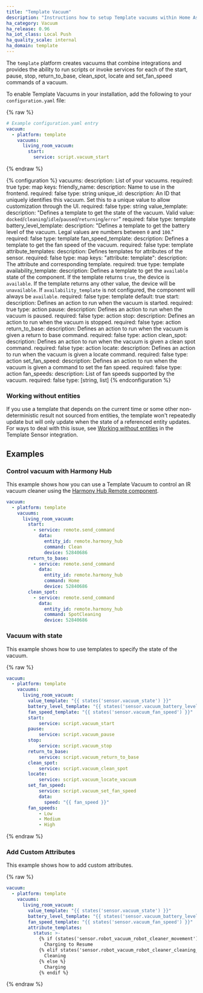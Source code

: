 ```yaml
---
title: "Template Vacuum"
description: "Instructions how to setup Template vacuums within Home Assistant."
ha_category: Vacuum
ha_release: 0.96
ha_iot_class: Local Push
ha_quality_scale: internal
ha_domain: template
---
```


The `template` platform creates vacuums that combine integrations and provides the
ability to run scripts or invoke services for each of the start, pause, stop,
return_to_base, clean_spot, locate and set_fan_speed commands of a vacuum.

To enable Template Vacuums in your installation, add the following to your
`configuration.yaml` file:

{% raw %}

```yaml
# Example configuration.yaml entry
vacuum:
  - platform: template
    vacuums:
      living_room_vacuum:
        start:
          service: script.vacuum_start
```

{% endraw %}

{% configuration %}
  vacuums:
    description: List of your vacuums.
    required: true
    type: map
    keys:
      friendly_name:
        description: Name to use in the frontend.
        required: false
        type: string
      unique_id:
        description: An ID that uniquely identifies this vacuum. Set this to a unique value to allow customization through the UI.
        required: false
        type: string
      value_template:
        description: "Defines a template to get the state of the vacuum. Valid value: `docked`/`cleaning`/`idle`/`paused`/`returning`/`error`"
        required: false
        type: template
      battery_level_template:
        description: "Defines a template to get the battery level of the vacuum. Legal values are numbers between `0` and `100`."
        required: false
        type: template
      fan_speed_template:
        description: Defines a template to get the fan speed of the vacuum.
        required: false
        type: template
      attribute_templates:
        description: Defines templates for attributes of the sensor.
        required: false
        type: map
        keys:
          "attribute: template":
            description: The attribute and corresponding template.
            required: true
            type: template          
      availability_template:
        description: Defines a template to get the `available` state of the component. If the template returns `true`, the device is `available`. If the template returns any other value, the device will be `unavailable`. If `availability_template` is not configured, the component will always be `available`.
        required: false
        type: template
        default: true
      start:
        description: Defines an action to run when the vacuum is started.
        required: true
        type: action
      pause:
        description: Defines an action to run when the vacuum is paused.
        required: false
        type: action
      stop:
        description: Defines an action to run when the vacuum is stopped.
        required: false
        type: action
      return_to_base:
        description: Defines an action to run when the vacuum is given a return to base command.
        required: false
        type: action
      clean_spot:
        description: Defines an action to run when the vacuum is given a clean spot command.
        required: false
        type: action
      locate:
        description: Defines an action to run when the vacuum is given a locate command.
        required: false
        type: action
      set_fan_speed:
        description: Defines an action to run when the vacuum is given a command to set the fan speed.
        required: false
        type: action
      fan_speeds:
        description: List of fan speeds supported by the vacuum.
        required: false
        type: [string, list]
{% endconfiguration %}

### Working without entities

If you use a template that depends on the current time or some other non-deterministic result not sourced from entities, the template won't repeatedly update but will only update when the state of a referenced entity updates. For ways to deal with this issue, see [Working without entities](/integrations/template/#working-without-entities) in the Template Sensor integration.

## Examples

### Control vacuum with Harmony Hub

This example shows how you can use a Template Vacuum to control an IR vacuum cleaner using the [Harmony Hub Remote component](/integrations/harmony).

```yaml
vacuum:
  - platform: template
    vacuums:
      living_room_vacuum:
        start:
          - service: remote.send_command
            data:
              entity_id: remote.harmony_hub
              command: Clean
              device: 52840686
        return_to_base:
          - service: remote.send_command
            data:
              entity_id: remote.harmony_hub
              command: Home
              device: 52840686
        clean_spot:
          - service: remote.send_command
            data:
              entity_id: remote.harmony_hub
              command: SpotCleaning
              device: 52840686
```

### Vacuum with state

This example shows how to use templates to specify the state of the vacuum.

{% raw %}

```yaml
vacuum:
  - platform: template
    vacuums:
      living_room_vacuum:
        value_template: "{{ states('sensor.vacuum_state') }}"
        battery_level_template: "{{ states('sensor.vacuum_battery_level')|int }}"
        fan_speed_template: "{{ states('sensor.vacuum_fan_speed') }}"
        start:
            service: script.vacuum_start
        pause:
            service: script.vacuum_pause
        stop:
            service: script.vacuum_stop
        return_to_base:
            service: script.vacuum_return_to_base
        clean_spot:
            service: script.vacuum_clean_spot
        locate:
            service: script.vacuum_locate_vacuum
        set_fan_speed:
            service: script.vacuum_set_fan_speed
            data:
              speed: "{{ fan_speed }}"
        fan_speeds:
            - Low
            - Medium
            - High
```

{% endraw %}

### Add Custom Attributes

This example shows how to add custom attributes.

{% raw %}
```yaml
vacuum:
  - platform: template
    vacuums:
      living_room_vacuum:
        value_template: "{{ states('sensor.vacuum_state') }}"
        battery_level_template: "{{ states('sensor.vacuum_battery_level')|int }}"
        fan_speed_template: "{{ states('sensor.vacuum_fan_speed') }}"
        attribute_templates:
          status: >-
            {% if (states('sensor.robot_vacuum_robot_cleaner_movement') == "after" and states('sensor.robot_vacuum_robot_cleaner_cleaning_mode') == "stop")  %}
              Charging to Resume
            {% elif states('sensor.robot_vacuum_robot_cleaner_cleaning_mode') == "auto" %}
              Cleaning
            {% else %}
              Charging
            {% endif %}
```
{% endraw %}
